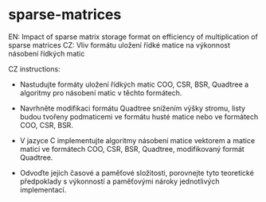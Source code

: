 sparse-matrices
============================

EN: Impact of sparse matrix storage format on efficiency of multiplication of sparse matrices
CZ: Vliv formátu uložení řídké matice na výkonnost násobení řídkých matic

CZ instructions:
 * Nastudujte formáty uložení řídkých matic COO, CSR, BSR, Quadtree a algoritmy
   pro násobení matic v těchto formátech.
 
 * Navrhněte modifikaci formátu Quadtree snížením výšky stromu, listy budou
   tvořeny podmaticemi ve formátu husté matice nebo ve formátech COO, CSR, BSR.

 * V jazyce C implementujte algoritmy násobení matice vektorem a matice maticí
   ve formátech COO, CSR, BSR, Quadtree, modifikovaný formát Quadtree.

 * Odvoďte jejich časové a paměťové složitosti, porovnejte tyto teoretické
   předpoklady s výkonností a paměťovými nároky jednotlivých implementací.
   
